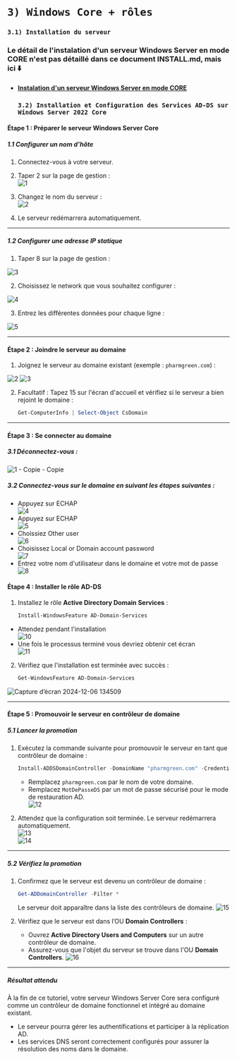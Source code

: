 # `3) Windows Core + rôles`
   ### `3.1) Installation du serveur` 
### Le détail de l'instalation d'un serveur Windows Server en mode CORE n'est pas détaillé dans ce document INSTALL.md, mais ici ⬇️
* #### [Instalation d'un serveur Windows Server en mode CORE](https://www.it-connect.fr/chapitres/installer-windows-server-en-mode-core/) 

   ### `3.2) Installation et Configuration des Services AD-DS sur Windows Server 2022 Core`

#### Étape 1 : Préparer le serveur Windows Server Core

##### 1.1 Configurer un nom d’hôte
1. Connectez-vous à votre serveur.

2. Taper 2 sur la page de gestion :  
![1](https://github.com/user-attachments/assets/5884ced1-46d1-4dab-afb0-0335372696cb)

3. Changez le nom du serveur :  
![2](https://github.com/user-attachments/assets/fef20715-8b1a-425a-b210-d242ff50cd92)


5. Le serveur redémarrera automatiquement.

---

##### 1.2 Configurer une adresse IP statique
1. Taper 8 sur la page de gestion :
 
![3](https://github.com/user-attachments/assets/22e46eab-3fe5-4ebd-b75f-924090f200d9)
   
2. Choisissez le network que vous souhaitez configurer :

![4](https://github.com/user-attachments/assets/65fccbcf-f5ab-41da-b4ed-699ddabbb67d)

3. Entrez les différentes données pour chaque ligne :
   
![5](https://github.com/user-attachments/assets/51f530d2-1bfd-4623-bf6b-2ed29a1b7ed9)

---

#### Étape 2 : Joindre le serveur au domaine
1. Joignez le serveur au domaine existant (exemple : `pharmgreen.com`) :

![2](https://github.com/user-attachments/assets/13a7ddc4-9812-4f8b-8e68-9626d07d6e92)
![3](https://github.com/user-attachments/assets/2b8a7ef5-6cdb-4422-a53e-3216171d6451)


2. Facultatif : Tapez 15 sur l'écran d'accueil et vérifiez si le serveur a bien rejoint le domaine :
   ```powershell
   Get-ComputerInfo | Select-Object CsDomain
   ```

---


#### Étape 3 : Se connecter au domaine

##### 3.1 Déconnectez-vous :

![1 - Copie - Copie](https://github.com/user-attachments/assets/bbfbfd90-3f9a-450c-b01d-228c44eed5d2)

##### 3.2 Connectez-vous sur le domaine en suivant les étapes suivantes :

- Appuyez sur ECHAP  
![4](https://github.com/user-attachments/assets/82a8c52f-6339-4a55-9d24-3da62bb85f79)  
- Appuyez sur ECHAP  
![5](https://github.com/user-attachments/assets/69f056dc-d824-43fb-98d3-93a1a8528cc0)  
- Choissiez Other user  
![6](https://github.com/user-attachments/assets/2c7971e3-37a2-4af6-9f78-66226dc657ba)  
- Choisissez Local or Domain account password  
![7](https://github.com/user-attachments/assets/b63f677d-e202-4bc0-bd2c-a703707590ba)  
- Entrez votre nom d'utilisateur dans le domaine et votre mot de passe  
![8](https://github.com/user-attachments/assets/beb86c59-da0b-4cd8-b284-43f1e3ce7a95)  


#### Étape 4 : Installer le rôle AD-DS

1. Installez le rôle **Active Directory Domain Services** :
   ```powershell
   Install-WindowsFeature AD-Domain-Services
   ```

- Attendez pendant l'installation  
![10](https://github.com/user-attachments/assets/ec5a2346-8ec5-44c3-a357-ee9bb3b9da2d)  
- Une fois le processus terminé vous devriez obtenir cet écran  
![11](https://github.com/user-attachments/assets/0b093d2b-a037-4bb5-8cc4-46a17655073b)


2. Vérifiez que l'installation est terminée avec succès :
   ```powershell
   Get-WindowsFeature AD-Domain-Services
   ```
![Capture d’écran 2024-12-06 134509](https://github.com/user-attachments/assets/b313e281-2cd5-4bc4-b067-d95d12f857d3)

---

#### Étape 5 : Promouvoir le serveur en contrôleur de domaine

##### 5.1 Lancer la promotion
1. Exécutez la commande suivante pour promouvoir le serveur en tant que contrôleur de domaine :
   ```powershell
   Install-ADDSDomainController -DomainName "pharmgreen.com" -Credential (Get-Credential) -InstallDns:$true -SafeModeAdministratorPassword (ConvertTo-SecureString "MotDePasseDS" -AsPlainText -Force)
   ```
   - Remplacez `pharmgreen.com` par le nom de votre domaine.
   - Remplacez `MotDePasseDS` par un mot de passe sécurisé pour le mode de restauration AD.  
![12](https://github.com/user-attachments/assets/d5cb9bbc-9771-43d1-bc36-90c78326b7de)  


2. Attendez que la configuration soit terminée. Le serveur redémarrera automatiquement.  
![13](https://github.com/user-attachments/assets/6adb7bba-26c7-4c9e-bef8-072c48af4f50)  
![14](https://github.com/user-attachments/assets/075cc29b-1d3c-4cad-a601-067313247417)



---

##### 5.2 Vérifiez la promotion
1. Confirmez que le serveur est devenu un contrôleur de domaine :
   ```powershell
   Get-ADDomainController -Filter *
   ```
   Le serveur doit apparaître dans la liste des contrôleurs de domaine.
![15](https://github.com/user-attachments/assets/75b19533-57cf-4a8c-8574-6641bf86e0b6)  

2. Vérifiez que le serveur est dans l’OU **Domain Controllers** :
   - Ouvrez **Active Directory Users and Computers** sur un autre contrôleur de domaine.
   - Assurez-vous que l'objet du serveur se trouve dans l'OU **Domain Controllers**.
![16](https://github.com/user-attachments/assets/2f7baf1a-ca9d-4e5f-93a6-0bf19fa77bd2)  

---

##### Résultat attendu
À la fin de ce tutoriel, votre serveur Windows Server Core sera configuré comme un contrôleur de domaine fonctionnel et intégré au domaine existant.

- Le serveur pourra gérer les authentifications et participer à la réplication AD.
- Les services DNS seront correctement configurés pour assurer la résolution des noms dans le domaine.
